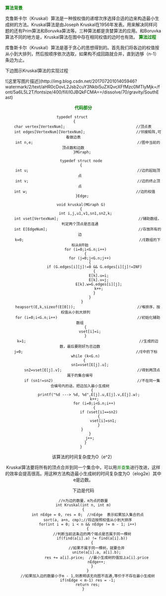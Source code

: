 <font color=green>**算法背景**</font>


克鲁斯卡尔（Kruskal）算法是一种按权值的递增次序选择合适的边来构造最小生成树的方法。Kruskal算法是由Joseph Kruskal在1956年发表。用来解决同样问题的还有Prim算法和Boruvka算法等。三种算法都是贪婪算法的应用。和Boruvka算法不同的地方是，Kruskal算法在图中存在相同权值的边时也有效。
<font color=green>**算法过程**</font>

库鲁斯卡尔（Kruskal）算法是基于贪心的思想得到的。首先我们将各边的权值按从小到大排列，然后按顺序依次选取，如果构不成回路就合并，直到选够（n-1）条边为止。

下边图示Kruskal算法的实现过程

<dig align=center>
![这里写图片描述](http://img.blog.csdn.net/20170720101405946?watermark/2/text/aHR0cDovL2Jsb2cuY3Nkbi5uZXQvcXFfMzc0MTIyMjk=/font/5a6L5L2T/fontsize/400/fill/I0JBQkFCMA==/dissolve/70/gravity/SouthEast)

<font color=green>**代码部分**</font>

```
typedef struct          
{        
    char vertex[VertexNum];                                //顶点表         
    int edges[VertexNum][VertexNum];                       //邻接矩阵,可看做边表         
    int n,e;                                               //图中当前的顶点数和边数         
}MGraph; 
 
typedef struct node  
{  
    int u;                                                 //边的起始顶点   
    int v;                                                 //边的终止顶点   
    int w;                                                 //边的权值   
}Edge; 

void kruskal(MGraph G)  
{  
    int i,j,u1,v1,sn1,sn2,k;  
    int vset[VertexNum];                                    //辅助数组，判定两个顶点是否连通   
    int E[EdgeNum];                                         //存放所有的边   
    k=0;                                                    //E数组的下标从0开始   
    for (i=0;i<G.n;i++)  
    {  
        for (j=0;j<G.n;j++)  
        {  
            if (G.edges[i][j]!=0 && G.edges[i][j]!=INF)  
            {  
                E[k].u=i;  
                E[k].v=j;  
                E[k].w=G.edges[i][j];  
                k++;  
            }  
        }  
    }     
    heapsort(E,k,sizeof(E[0]));                            //堆排序，按权值从小到大排列       
    for (i=0;i<G.n;i++)                                    //初始化辅助数组   
    {  
        vset[i]=i;  
    }  
    k=1;                                                   //生成的边数，最后要刚好为总边数   
    j=0;                                                   //E中的下标   
    while (k<G.n)  
    {   
        sn1=vset[E[j].u];  
        sn2=vset[E[j].v];                                  //得到两顶点属于的集合编号   
        if (sn1!=sn2)                                      //不在同一集合编号内的话，把边加入最小生成树   
        {
            printf("%d ---> %d, %d",E[j].u,E[j].v,E[j].w);       
            k++;  
            for (i=0;i<G.n;i++)  
            {  
                if (vset[i]==sn2)  
                {  
                    vset[i]=sn1;  
                }  
            }             
        }  
        j++;  
    }  
}  
```

该算法的时间复杂度为O（e^2）

Kruskal算法要将所有的顶点合并到同一个集合中，可以用<font color=green>并查集</font>进行改进，这样的效率会提高很高。用这种方法构造最小生成树的时间复杂度为O（elog2e）其中e是边数。

下边是代码

```
//n为边的数量，m为点的数量
int Kruskal(int n, int m)
{
    int nEdge = 0, res = 0;  //nEdge  表示如果加入集合的点
    sort(a, a+n, cmp);//将边按照权值从小到大排序
    for(int i = 0; i < n && nEdge != m - 1; i++)
    {
        //判断当前这条边的两个端点是否属于同一棵树
        if(find(a[i].a) != find(a[i].b))
        {
            //如果不属于同一棵树，就要合并
            unite(a[i].a, a[i].b);
            res += a[i].price;  //最小生成树的值加上a[i].price
            nEdge++;
        }
    }
    //如果加入边的数量小于m - 1,则表明该无向图不连通,等价于不存在最小生成树
    if(nEdge < m-1) res = -1;
    return res;
}
 
```